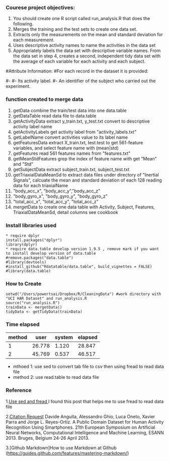 ### Courese project objectives:
1. You should create one R script called run_analysis.R that does the following. 
1. Merges the training and the test sets to create one data set.
1. Extracts only the measurements on the mean and standard deviation for each measurement. 
1. Uses descriptive activity names to name the activities in the data set
1. Appropriately labels the data set with descriptive variable names. From the data set in step 4, creates a second, independent tidy data set with the average of each variable for each activity and each subject.

#Attribute Information:
#For each record in the dataset it is provided: 

#- 
#- Its activity label. 
#- An identifier of the subject who carried out the experiment.


### function created to merge data
1. getData combine the train/test data into one data.table
  1. getDataTable read data file to data.table
1. getActivityData extract y_train.txt, y_test.txt convert to descriptive activity label name
  1. getActivityLabels get activity label from "activity_labels.txt" 
  1. getLabelName convert activities value to its label name
1. getFeaturesData extract X_train.txt, test.test to get 561-feature variables, and select feature name with (mean|std) 
  1. getFeatures read 561 features names from "features.txt"
  1. getMeanStdFeatures grep the index of feature name with get "Mean" and "Std"
1. getSubjectData extract subject_train.txt, subject_test.txt
1. getTriaxialDataMeanSd to extract data files under directory of "Inertial Signals", calcuate the mean and standard deviation of each 128 reading data for each triaxialName 
  1. "body_acc_x", "body_acc_y","body_acc_z"
  1. "body_gyro_x", "body_gyro_y", "body_gyro_z"
  1. "total_acc_x", "total_acc_y", "total_acc_z"
1. mergetData to create one data table with Activity, Subject, Features, TriaxialDataMeanSd, detail columns see cookbook

### Install libraries used
```
* require dplyr
install.packages("dplyr") 
library(dplyr) 
* require data.table develop version 1.9.5 , remove mark if you want to install develop version of data.table
#remove.packages("data.table")         
#library(devtools)    
#install_github("Rdatatable/data.table", build_vignettes = FALSE) 
#library(data.table) 
```

### How to Create  
```
setwd("/Users/powertsai/Dropbox/R/CleaningData") #work directory with "UCI HAR Dataset" and run_analysis.R
source("run_analysis.R")
trainData <- mergetData()
tidyData <- getTidyData(trainData)
```

### Time elapsed
method |  user  | system | elapsed  
------ | ------ | ------ | -------
   1   | 26.778 |  1.120 | 28.847 
   2   | 45.769 |  0.537 | 46.517 
* mthoed 1: use sed to convert tab file to csv then using fread to read data file
* method 2: use read.table to read data file


### Reference
1.[Use sed and fread ](http://stackoverflow.com/questions/22229109/r-data-table-fread-command-how-to-read-large-files-with-irregular-separators) I found this post that helps me to use fread to read data file

2.[Citation Request](http://archive.ics.uci.edu/ml/datasets/Human+Activity+Recognition+Using+Smartphones)
Davide Anguita, Alessandro Ghio, Luca Oneto, Xavier Parra and Jorge L. Reyes-Ortiz. A Public Domain Dataset for Human Activity Recognition Using Smartphones. 21th European Symposium on Artificial Neural Networks, Computational Intelligence and Machine Learning, ESANN 2013. Bruges, Belgium 24-26 April 2013.

3.[Github Markdown]How to use Markdown at Github (https://guides.github.com/features/mastering-markdown/)
 

